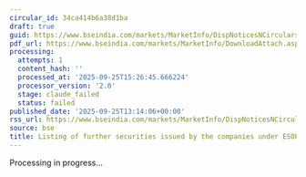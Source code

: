 ```yaml
---
circular_id: 34ca414b6a38d1ba
draft: true
guid: https://www.bseindia.com/markets/MarketInfo/DispNoticesNCirculars.aspx?Noticeid={1DF0DAC3-C9AD-4407-8EEF-E57D0F30C5BD}&noticeno=20250925-47&dt=09/25/2025&icount=47&totcount=59&flag=0
pdf_url: https://www.bseindia.com/markets/MarketInfo/DownloadAttach.aspx?id=20250925-47&attachedId=e50ecd14-e70e-4576-abfd-f22ffcfd203a
processing:
  attempts: 1
  content_hash: ''
  processed_at: '2025-09-25T15:26:45.666224'
  processor_version: '2.0'
  stage: claude_failed
  status: failed
published_date: '2025-09-25T13:14:06+00:00'
rss_url: https://www.bseindia.com/markets/MarketInfo/DispNoticesNCirculars.aspx?Noticeid={1DF0DAC3-C9AD-4407-8EEF-E57D0F30C5BD}&noticeno=20250925-47&dt=09/25/2025&icount=47&totcount=59&flag=0
source: bse
title: Listing of further securities issued by the companies under ESOP/ESOS
---
```


Processing in progress...